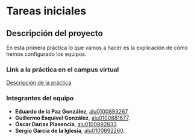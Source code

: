 # Tareas iniciales

## Descripción del proyecto
En esta primera práctica lo que vamos a hacer es la explicación de cómo hemos configurado los equipos.



### Link a la práctica en el campus virtual

[Descripción de la práctica](https://casianorodriguezleon.gitbooks.io/ull-esit-1617/practicas/practicatareasiniciales.html)

### Integrantes del equipo
* __Eduardo de la Paz González__, [alu0100893267](https://alu0100893267.github.io).
* __Guillermo Esquivel González__, [alu0100881677](https://alu0100881677.github.io).
* __Óscar Darias Plasencia__, [alu0100892833](https://alu0100892833.github.io).
* __Sergio García de la Iglesia__, [alu0100892260](https://sergiogarciadli.github.io).
